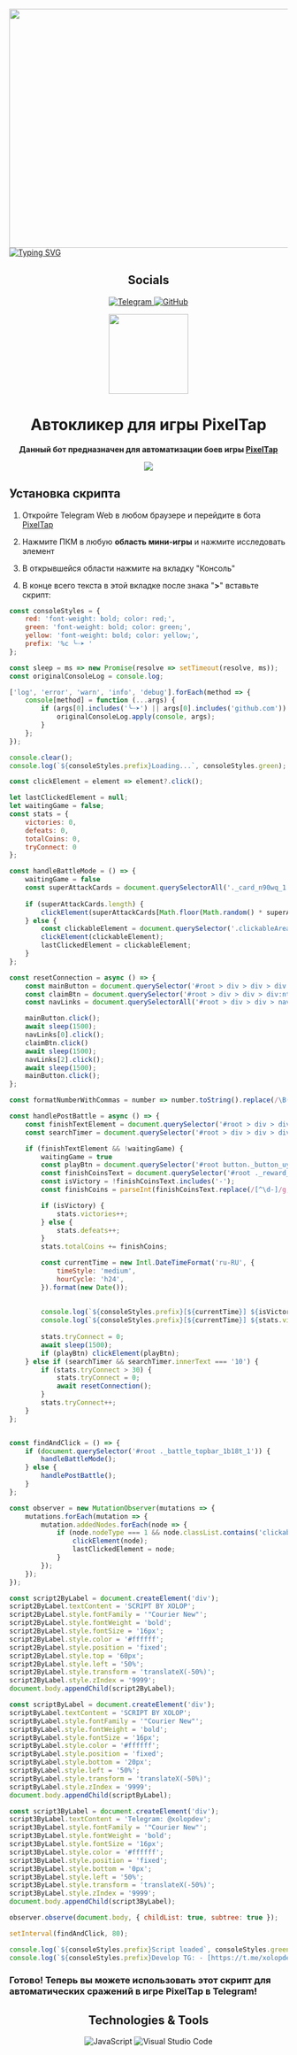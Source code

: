 <br clear="both">

<div align="center">
  <img height="432" width="768" src="https://user-images.githubusercontent.com/74038190/225813708-98b745f2-7d22-48cf-9150-083f1b00d6c9.gif"  />
</div>
<a href="https://git.io/typing-svg"><img src="https://readme-typing-svg.demolab.com?font=Arial+Code&size=55&pause=500&color=7b68ee&center=true&random=false&width=1000&height=100&lines=-- xolop --&duration=3500" alt="Typing SVG" /></a>

<h2 align="center">Socials</h2>

<div align="center">
  <a href="https://t.me/xolopdev" target="_blank">

  ![Telegram](https://img.shields.io/badge/Telegram-2CA5E0?style=for-the-badge&logo=telegram&logoColor=white)
  </a>
    <a href="https://github.com/o-xolop-o" target="_blank">
![GitHub](https://img.shields.io/badge/github-%23121011.svg?style=for-the-badge&logo=github&logoColor=white)
  </a>
</div>


<div align="center">

[<img src="./resources/pixeltap.png" width="144"/>](https://t.me/pixelversexyzbot?start=1132612218)

  <h1 align="center">Автокликер для игры PixelTap</h1>
  
  <p align="center">
    <strong>Данный бот предназначен для автоматизации боев игры <a href="https://t.me/pixelversexyzbot?start=1132612218">PixelTap</a></strong>
  </p>
  <img src="./resources/2.png"/>

</div>

## Установка скрипта

1. Откройте Telegram Web в любом браузере и перейдите в бота <a href="https://t.me/pixelversexyzbot?start=1132612218">PixelTap</a>

2. Нажмите ПКМ в любую **область мини-игры** и нажмите исследовать элемент
3. В открывшейся области нажмите на вкладку "Консоль" 
4. В конце всего текста в этой вкладке после знака "**>**" вставьте скрипт:

```JavaScript
const consoleStyles = {
    red: 'font-weight: bold; color: red;',
    green: 'font-weight: bold; color: green;',
    yellow: 'font-weight: bold; color: yellow;',
    prefix: '%c ╰┈➤ '
};

const sleep = ms => new Promise(resolve => setTimeout(resolve, ms));
const originalConsoleLog = console.log;

['log', 'error', 'warn', 'info', 'debug'].forEach(method => {
    console[method] = function (...args) {
        if (args[0].includes('╰┈➤') || args[0].includes('github.com')) {
            originalConsoleLog.apply(console, args);
        }
    };
});

console.clear();
console.log(`${consoleStyles.prefix}Loading...`, consoleStyles.green);

const clickElement = element => element?.click();

let lastClickedElement = null;
let waitingGame = false;
const stats = {
    victories: 0,
    defeats: 0,
    totalCoins: 0,
    tryConnect: 0
};

const handleBattleMode = () => {
    waitingGame = false
    const superAttackCards = document.querySelectorAll('._card_n90wq_1');
    
    if (superAttackCards.length) {
        clickElement(superAttackCards[Math.floor(Math.random() * superAttackCards.length)]);
    } else {
        const clickableElement = document.querySelector('.clickableArea') || lastClickedElement;
        clickElement(clickableElement);
        lastClickedElement = clickableElement;
    }
};

const resetConnection = async () => {
    const mainButton = document.querySelector('#root > div > div > div:nth-child(1) > div > div > button');
    const claimBtn = document.querySelector('#root > div > div > div:nth-child(1) > div > div.earnContent > button');
    const navLinks = document.querySelectorAll('#root > div > div > nav > a');

    mainButton.click();
    await sleep(1500);
    navLinks[0].click();
    claimBtn.click()
    await sleep(1500);
    navLinks[2].click();
    await sleep(1500);
    mainButton.click();
};

const formatNumberWithCommas = number => number.toString().replace(/\B(?=(\d{3})+(?!\d))/g, ",");

const handlePostBattle = async () => {
    const finishTextElement = document.querySelector('#root > div > div > div:nth-child(1) > div > div > h3');
    const searchTimer = document.querySelector('#root > div > div > div:nth-child(1) > div > div > button > div._timer_cjqyd_18 > div._digits_cjqyd_40');

    if (finishTextElement && !waitingGame) {
        waitingGame = true
        const playBtn = document.querySelector('#root button._button_uyw8r_1._purple_uyw8r_31._textUppercase_uyw8r_28');
        const finishCoinsText = document.querySelector('#root ._reward_bgfdy_17 > span')?.innerText || '';
        const isVictory = !finishCoinsText.includes('-');
        const finishCoins = parseInt(finishCoinsText.replace(/[^\d-]/g, ''), 10);

        if (isVictory) {
            stats.victories++;
        } else {
            stats.defeats++;
        }
        stats.totalCoins += finishCoins;

        const currentTime = new Intl.DateTimeFormat('ru-RU', {
            timeStyle: 'medium',
            hourCycle: 'h24',
        }).format(new Date());
              
        
        console.log(`${consoleStyles.prefix}[${currentTime}] ${isVictory ? 'Victory' : 'Defeat'} (${finishCoinsText})`, isVictory ? consoleStyles.green : consoleStyles.red);
        console.log(`${consoleStyles.prefix}[${currentTime}] ${stats.victories} W | ${stats.defeats} L | ${stats.totalCoins >= 0 ? '+' : '-'}${formatNumberWithCommas(stats.totalCoins)}`, consoleStyles.yellow);
    
        stats.tryConnect = 0;
        await sleep(1500);
        if (playBtn) clickElement(playBtn);
    } else if (searchTimer && searchTimer.innerText === '10') {
        if (stats.tryConnect > 30) {
            stats.tryConnect = 0;
            await resetConnection();
        }
        stats.tryConnect++;
    }
};


const findAndClick = () => {
    if (document.querySelector('#root ._battle_topbar_1b18t_1')) {
        handleBattleMode();
    } else {
        handlePostBattle();
    }
};

const observer = new MutationObserver(mutations => {
    mutations.forEach(mutation => {
        mutation.addedNodes.forEach(node => {
            if (node.nodeType === 1 && node.classList.contains('clickableArea')) {
                clickElement(node);
                lastClickedElement = node;
            }
        });
    });
});

const script2ByLabel = document.createElement('div');
script2ByLabel.textContent = 'SCRIPT BY XOLOP';
script2ByLabel.style.fontFamily = '"Courier New"';
script2ByLabel.style.fontWeight = 'bold';
script2ByLabel.style.fontSize = '16px';
script2ByLabel.style.color = '#ffffff';
script2ByLabel.style.position = 'fixed';
script2ByLabel.style.top = '60px';
script2ByLabel.style.left = '50%';
script2ByLabel.style.transform = 'translateX(-50%)';
script2ByLabel.style.zIndex = '9999';
document.body.appendChild(script2ByLabel);

const scriptByLabel = document.createElement('div');
scriptByLabel.textContent = 'SCRIPT BY XOLOP';
scriptByLabel.style.fontFamily = '"Courier New"';
scriptByLabel.style.fontWeight = 'bold';
scriptByLabel.style.fontSize = '16px';
scriptByLabel.style.color = '#ffffff';
scriptByLabel.style.position = 'fixed';
scriptByLabel.style.bottom = '20px';
scriptByLabel.style.left = '50%';
scriptByLabel.style.transform = 'translateX(-50%)';
scriptByLabel.style.zIndex = '9999';
document.body.appendChild(scriptByLabel);

const script3ByLabel = document.createElement('div');
script3ByLabel.textContent = 'Telegram: @xolopdev';
script3ByLabel.style.fontFamily = '"Courier New"';
script3ByLabel.style.fontWeight = 'bold';
script3ByLabel.style.fontSize = '16px';
script3ByLabel.style.color = '#ffffff';
script3ByLabel.style.position = 'fixed';
script3ByLabel.style.bottom = '0px';
script3ByLabel.style.left = '50%';
script3ByLabel.style.transform = 'translateX(-50%)';
script3ByLabel.style.zIndex = '9999';
document.body.appendChild(script3ByLabel);

observer.observe(document.body, { childList: true, subtree: true });

setInterval(findAndClick, 80);

console.log(`${consoleStyles.prefix}Script loaded`, consoleStyles.green);
console.log(`${consoleStyles.prefix}Develop TG: - [https://t.me/xolopdev]`, consoleStyles.green);
```

### Готово! Теперь вы можете использовать этот скрипт для автоматических сражений в игре PixelTap в Telegram!

<h2 align="center">Technologies & Tools</h2>

<div align="center">

![JavaScript](https://img.shields.io/badge/javascript-%23323330.svg?style=for-the-badge&logo=javascript&logoColor=%23F7DF1E)
![Visual Studio Code](https://img.shields.io/badge/Visual%20Studio%20Code-0078d7.svg?style=for-the-badge&logo=visual-studio-code&logoColor=white)

</div>
